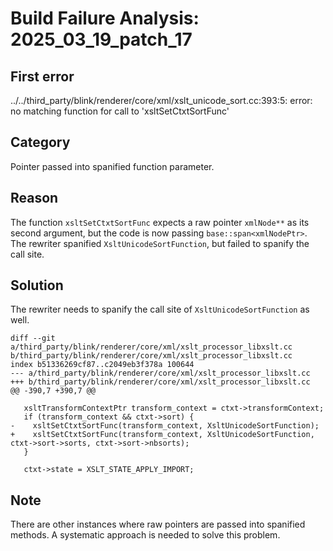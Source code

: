 # Build Failure Analysis: 2025_03_19_patch_17

## First error

../../third_party/blink/renderer/core/xml/xslt_unicode_sort.cc:393:5: error: no matching function for call to 'xsltSetCtxtSortFunc'

## Category
Pointer passed into spanified function parameter.

## Reason
The function `xsltSetCtxtSortFunc` expects a raw pointer `xmlNode**` as its second argument, but the code is now passing `base::span<xmlNodePtr>`. The rewriter spanified `XsltUnicodeSortFunction`, but failed to spanify the call site.

## Solution
The rewriter needs to spanify the call site of `XsltUnicodeSortFunction` as well.
```
diff --git a/third_party/blink/renderer/core/xml/xslt_processor_libxslt.cc b/third_party/blink/renderer/core/xml/xslt_processor_libxslt.cc
index b51336269cf87..c2049eb3f378a 100644
--- a/third_party/blink/renderer/core/xml/xslt_processor_libxslt.cc
+++ b/third_party/blink/renderer/core/xml/xslt_processor_libxslt.cc
@@ -390,7 +390,7 @@
 
   xsltTransformContextPtr transform_context = ctxt->transformContext;
   if (transform_context && ctxt->sort) {
-    xsltSetCtxtSortFunc(transform_context, XsltUnicodeSortFunction);
+    xsltSetCtxtSortFunc(transform_context, XsltUnicodeSortFunction, ctxt->sort->sorts, ctxt->sort->nbsorts);
   }
 
   ctxt->state = XSLT_STATE_APPLY_IMPORT;
```

## Note
There are other instances where raw pointers are passed into spanified methods. A systematic approach is needed to solve this problem.